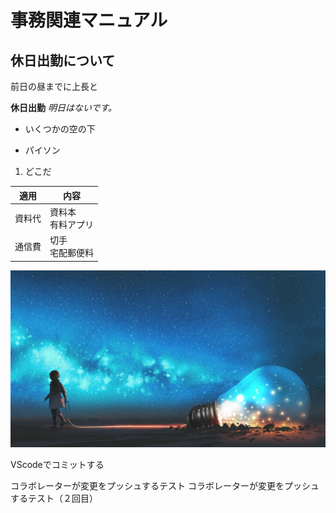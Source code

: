 # 事務関連マニュアル
## 休日出勤について
前日の昼までに上長と

**休日出勤**
*明日はないです。*

- いくつかの空の下
* パイソン
1. どこだ

|適用|内容
|--|--
|資料代|資料本<br>有料アプリ
|通信費|切手<br>宅配郵便料

![切手代](img/test.JPG)

VScodeでコミットする

コラボレーターが変更をプッシュするテスト
コラボレーターが変更をプッシュするテスト（２回目）